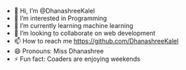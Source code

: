 - 👋 Hi, I’m @DhanashreeKalel
- 👀 I’m interested in Programming
- 🌱 I’m currently learning machine learning
- 💞️ I’m looking to collaborate on web development
- 📫 How to reach me https://github.com/DhanashreeKalel
- 😄 Pronouns: Miss Dhanashree
- ⚡ Fun fact: Coaders are enjoying weekends

<!---
DhanashreeKalel/DhanashreeKalel is a ✨ special ✨ repository because its `README.md` (this file) appears on your GitHub profile.
You can click the Preview link to take a look at your changes.
--->
